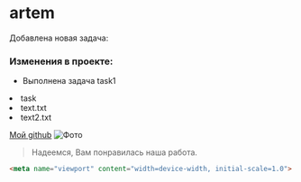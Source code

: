 # artem
Добавлена новая задача:
### Изменения в проекте:
- Выполнена задача task1
<li>
task
<li>
text.txt
<li>
text2.txt

[Мой github](https://github.com/ArtemSharonov)
![Фото](https://hsto.org/getpro/habr/upload_files/7fb/412/64e/7fb41264e0a3d2d038530fcbee107e18.png)
>Надеемся, Вам понравилась наша работа.
```html
<meta name="viewport" content="width=device-width, initial-scale=1.0">
```